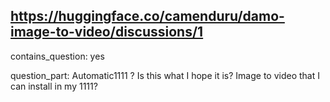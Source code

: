## https://huggingface.co/camenduru/damo-image-to-video/discussions/1

contains_question: yes

question_part: Automatic1111 ? Is this what I hope it is? Image to video that I can install in my 1111?